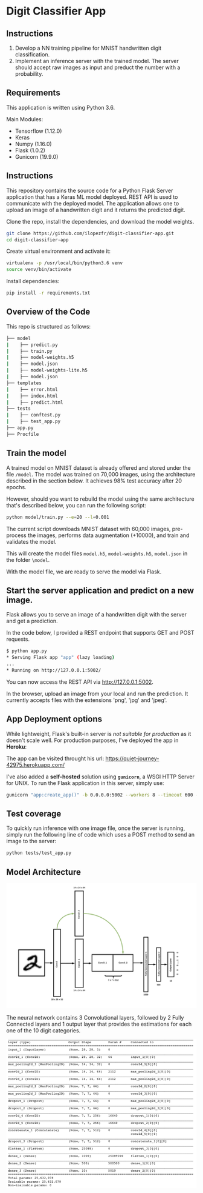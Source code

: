 #  Digit Classifier App


## Instructions
1. Develop a NN training pipeline for MNIST handwritten digit classification. 
2. Implement an inference server with the trained model. The server should accept raw images as input and preduct the number with a probability. 


## Requirements

This application is written using Python 3.6.

Main Modules:
- Tensorflow (1.12.0)
- Keras
- Numpy (1.16.0)
- Flask (1.0.2)
- Gunicorn (19.9.0)

## Instructions

This repository contains the source code for a Python Flask Server application that has a Keras ML model deployed. REST API is used to communicate with the deployed model. The application allows one to upload an image of a handwritten digit and it returns the predicted digit. 


Clone the repo, install the dependencies, and download the model weights. 

```bash
git clone https://github.com/ilopezfr/digit-classifier-app.git
cd digit-classifier-app
```

Create virtual environment and activate it:
```bash
virtualenv -p /usr/local/bin/python3.6 venv
source venv/bin/activate
```
Install dependencies:
```bash
pip install -r requirements.txt
```
<!--
Download the model.h5 and save it into model folder
```bash
wget "https://drive.google.com/open?id=15ij4G9nYEb74CqhqooXRIyWjfJrqDmey" -P /model
```
-->


## Overview of the Code
This repo is structured as follows:

```bash
├── model
|    ├── predict.py
|    ├── train.py
|    ├── model-weights.h5
|    ├── model.json
|    ├── model-weights-lite.h5
|    ├── model.json
├── templates
|    ├── error.html
|    ├── index.html
|    ├── predict.html
├── tests
|    ├── conftest.py
|    ├── test_app.py
├── app.py
├── Procfile
```

## Train the model
A trained model on MNIST dataset is already offered and stored under the file `/model`. The model was trained on 70,000 images, using the architecture described in the section below. It achieves 98% test accuracy after 20 epochs. 

However, should you want to rebuild the model using the same architecture that's described below, you can run the following script:

```bash
python model/train.py --e=20 --l=0.001
```
The current script downloads MNIST dataset with 60,000 images, pre-process the images, performs data augmentation (+10000), and train and validates the model. 

This will create the model files `model.h5`, `model-weights.h5`, `model.json` in the folder `\model`. 

With the model file, we are ready to serve the model via Flask. 


## Start the server application and predict on a new image.
Flask allows you to serve an image of a handwritten digit with the server and get a prediction. 

In the code below, I provided a REST endpoint that supports GET and POST requests.

```bash
$ python app.py
* Serving Flask app "app" (lazy loading)
...
* Running on http://127.0.0.1:5002/
```
You can now access the REST API via http://127.0.0.1:5002.

In the browser, upload an image from your local and run the prediction. It currently accepts files with the extensions 'png', 'jpg' and 'jpeg'. 

## App Deployment options

While lightweight, Flask's built-in server is *not suitable for production* as it doesn't scale well. For production purposes, I've deployed the app in **Heroku**:

The app can be visited throught his url:
https://quiet-journey-42975.herokuapp.com/

I've also added a **self-hosted** solution using **`gunicorn`**, a WSGI HTTP Server for UNIX. To run the Flask application in this server, simply use:
```bash
gunicorn "app:create_app()" -b 0.0.0.0:5002 --workers 8 --timeout 600 --log-level critical
```

## Test coverage
To quickly run inference with one image file, once the server is running, simply run the following line of code which uses a POST method to send an image to the server:
```bash
python tests/test_app.py
```

## Model Architecture

<img src="images_repo/mnist-model-architecture.png" />

The neural network contains 3 Convolutional layers, followed by 2 Fully Connected layers and 1 output layer that provides the estimations for each one of the 10 digit categories. 

<img src="images_repo/mnist-model-summary.png"  />
